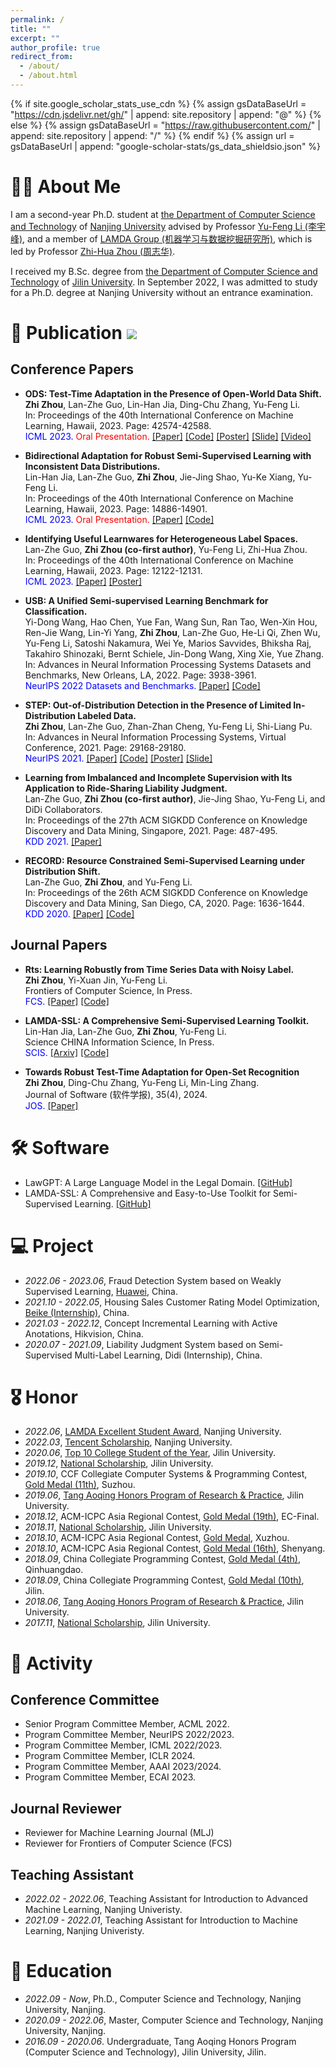 ```yaml
---
permalink: /
title: ""
excerpt: ""
author_profile: true
redirect_from: 
  - /about/
  - /about.html
---
```


{% if site.google_scholar_stats_use_cdn %}
{% assign gsDataBaseUrl = "https://cdn.jsdelivr.net/gh/" | append: site.repository | append: "@" %}
{% else %}
{% assign gsDataBaseUrl = "https://raw.githubusercontent.com/" | append: site.repository | append: "/" %}
{% endif %}
{% assign url = gsDataBaseUrl | append: "google-scholar-stats/gs_data_shieldsio.json" %}

# 🤵🏻 About Me

I am a second-year Ph.D. student at [the Department of Computer Science and Technology](https://cs.nju.edu.cn/main.htm) of [Nanjing University](https://www.nju.edu.cn/) advised by Professor [Yu-Feng Li (李宇峰)](https://cs.nju.edu.cn/liyf/index.htm), and a member of [LAMDA Group (机器学习与数据挖掘研究所)](https://www.lamda.nju.edu.cn/CH.MainPage.ashx), which is led by Professor [Zhi-Hua Zhou (周志华)](https://cs.nju.edu.cn/zhouzh/index.htm).

I received my B.Sc. degree from [the Department of Computer Science and Technology](http://ccst.jlu.edu.cn/) of [Jilin University](https://www.jlu.edu.cn/). In September 2022, I was admitted to study for a Ph.D. degree at Nanjing University without an entrance examination.

<!-- # 🔥 News
- *2022.02*: &nbsp;🎉🎉 Lorem ipsum dolor sit amet, consectetur adipiscing elit. Vivamus ornare aliquet ipsum, ac tempus justo dapibus sit amet. 
- *2022.02*: &nbsp;🎉🎉 Lorem ipsum dolor sit amet, consectetur adipiscing elit. Vivamus ornare aliquet ipsum, ac tempus justo dapibus sit amet.  -->

# 📝 Publication <a href='https://scholar.google.com/citations?user=VzvP5a8AAAAJ'><img src="https://img.shields.io/endpoint?url={{ url | url_encode }}&logo=Google%20Scholar&labelColor=f6f6f6&color=9cf&style=flat&label=citations"></a>

<!-- <div class='paper-box'>
<div class='paper-box-image'><div><div class="badge">ICML 2023</div><img src='../images/ICML2023_ODS_Thumb.png' alt="sym" width="100%"></div></div>
<div class='paper-box-text' markdown="1">
**ODS: Test-Time Adaptation in the Presence of Open-World Data Shift.**

**Zhi Zhou**, Lan-Zhe Guo, Lin-Han Jia, Ding-Chu Zhang, Yu-Feng Li.

In: Proceedings of the 40th International Conference on Machine Learning, Hawaii, 2023. 

<span style="color:red">Oral Presentation.</span>
[[Paper]](../resources/ICML2023_ODS.pdf) 
[[Code]](https://www.lamda.nju.edu.cn/code_ODS.ashx)
[[Poster]](../resources/ICML2023_ODS_Poster.png)
[[Slide]](../resources/ICML2023_ODS_Slides.pdf) 
[[Video]](https://icml.cc/virtual/2023/poster/24841)
</div>
</div> -->

## Conference Papers

- **ODS: Test-Time Adaptation in the Presence of Open-World Data Shift.** <br>
**Zhi Zhou**, Lan-Zhe Guo, Lin-Han Jia, Ding-Chu Zhang, Yu-Feng Li. <br>
In: Proceedings of the 40th International Conference on Machine Learning, Hawaii, 2023. Page: 42574-42588.<br>
<span style="color:blue">ICML 2023.</span>
<span style="color:red">Oral Presentation.</span>
[[Paper]](../resources/ICML2023_ODS.pdf) 
[[Code]](https://www.lamda.nju.edu.cn/code_ODS.ashx)
[[Poster]](../resources/ICML2023_ODS_Poster.png)
[[Slide]](../resources/ICML2023_ODS_Slide.pdf) 
[[Video]](https://icml.cc/virtual/2023/poster/24841)

- **Bidirectional Adaptation for Robust Semi-Supervised Learning with Inconsistent Data Distributions.** <br>
Lin-Han Jia, Lan-Zhe Guo, **Zhi Zhou**, Jie-Jing Shao, Yu-Ke Xiang, Yu-Feng Li. <br>
In: Proceedings of the 40th International Conference on Machine Learning, Hawaii, 2023. Page: 14886-14901.<br>
<span style="color:blue">ICML 2023.</span>
<span style="color:red">Oral Presentation.</span>
[[Paper]](../resources/ICML2023_SSL.pdf)
[[Code]](https://github.com/YGZWQZD/LAMDA-SSL) 

- **Identifying Useful Learnwares for Heterogeneous Label Spaces.** <br>
Lan-Zhe Guo, **Zhi Zhou (co-first author)**, Yu-Feng Li, Zhi-Hua Zhou. <br>
In: Proceedings of the 40th International Conference on Machine Learning, Hawaii, 2023. Page: 12122-12131. <br>
<span style="color:blue">ICML 2023.</span>
[[Paper]](../resources/ICML2023_learnware.pdf)
[[Poster]](../resources/ICML2023_learnware_Poster.png)

- **USB: A Unified Semi-supervised Learning Benchmark for Classification.** <br>
Yi-Dong Wang, Hao Chen, Yue Fan, Wang Sun, Ran Tao, Wen-Xin Hou, Ren-Jie Wang, Lin-Yi Yang, **Zhi Zhou**, Lan-Zhe Guo, He-Li Qi, Zhen Wu, Yu-Feng Li, Satoshi Nakamura, Wei Ye, Marios Savvides, Bhiksha Raj, Takahiro Shinozaki, Bernt Schiele, Jin-Dong Wang, Xing Xie, Yue Zhang.<br>
In: Advances in Neural Information Processing Systems Datasets and Benchmarks, New Orleans, LA, 2022. Page: 3938-3961.<br>
<span style="color:blue">NeurIPS 2022 Datasets and Benchmarks.</span>
[[Paper]](../resources/NeurIPS2022_USB.pdf)
[[Code]](https://github.com/microsoft/Semi-supervised-learning)

- **STEP: Out-of-Distribution Detection in the Presence of Limited In-Distribution Labeled Data.** <br>
**Zhi Zhou**, Lan-Zhe Guo, Zhan-Zhan Cheng, Yu-Feng Li, Shi-Liang Pu.<br>
In: Advances in Neural Information Processing Systems, Virtual Conference, 2021. Page: 29168-29180. <br>
<span style="color:blue">NeurIPS 2021.</span>
[[Paper]](../resources/NeurIPS2021_STEP.pdf)
[[Code]](https://www.lamda.nju.edu.cn/code_STEP.ashx) 
[[Poster]](../resources/NeurIPS2021_STEP_Poster.png)
[[Slide]](../resources/NeurIPS2021_STEP_Slide.pdf)

- **Learning from Imbalanced and Incomplete Supervision with Its Application to Ride-Sharing Liability Judgment.** <br>
Lan-Zhe Guo, **Zhi Zhou (co-first author)**, Jie-Jing Shao, Yu-Feng Li, and DiDi Collaborators.<br>
In: Proceedings of the 27th ACM SIGKDD Conference on Knowledge Discovery and Data Mining, Singapore, 2021. Page: 487-495. <br>
<span style="color:blue">KDD 2021.</span>
[[Paper]](../resources/KDD2021_LIMI.pdf)

- **RECORD: Resource Constrained Semi-Supervised Learning under Distribution Shift.** <br>
Lan-Zhe Guo, **Zhi Zhou**, and Yu-Feng Li.<br>
In: Proceedings of the 26th ACM SIGKDD Conference on Knowledge Discovery and Data Mining, San Diego, CA, 2020. Page: 1636-1644. <br>
<span style="color:blue">KDD 2020.</span>
[[Paper]](../resources/KDD2020_RECORD.pdf)
[[Code]](https://www.lamda.nju.edu.cn/code_RECORD.ashx)

## Journal Papers
- **Rts: Learning Robustly from Time Series Data with Noisy Label.** <br>
**Zhi Zhou**, Yi-Xuan Jin, Yu-Feng Li. <br>
Frontiers of Computer Science, In Press. <br>
<span style="color:blue">FCS.</span>
[[Paper]](https://journal.hep.com.cn/fcs/EN/10.1007/s11704-023-3200-z)
[[Code]](https://github.com/WNJXYK/Rts) 

- **LAMDA-SSL: A Comprehensive Semi-Supervised Learning Toolkit.** <br>
Lin-Han Jia, Lan-Zhe Guo, **Zhi Zhou**, Yu-Feng Li. <br>
Science CHINA Information Science, In Press. <br>
<span style="color:blue">SCIS.</span>
[[Arxiv]](https://arxiv.org/pdf/2208.04610.pdf)
[[Code]](https://github.com/YGZWQZD/LAMDA-SSL) 

- **Towards Robust Test-Time Adaptation for Open-Set Recognition** <br>
**Zhi Zhou**, Ding-Chu Zhang, Yu-Feng Li, Min-Ling Zhang. <br>
Journal of Software (软件学报), 35(4), 2024. <br>
<span style="color:blue">JOS.</span>
[[Paper]](http://www.jos.org.cn/jos/article/abstract/7009?st=article_issue&bsh_bid=5968787845)

# 🛠 Software

- LawGPT: A Large Language Model in the Legal Domain. [[GitHub]](https://github.com/pengxiao-song/LaWGPT) 
- LAMDA-SSL: A Comprehensive and Easy-to-Use Toolkit for Semi-Supervised Learning. [[GitHub]](https://github.com/YGZWQZD/LAMDA-SSL) 
<!-- - USB: A Unified Semi-supervised learning Benchmark for CV, NLP, and Audio Classification. [[GitHub]](https://github.com/microsoft/Semi-supervised-learning) -->

# 💻 Project
- *2022.06 - 2023.06*, Fraud Detection System based on Weakly Supervised Learning, [Huawei](../resources/Huawei2023_Award.pdf), China.
- *2021.10 - 2022.05*, Housing Sales Customer Rating Model Optimization, [Beike (Internship)](../resources/Beike2021.pdf), China.
- *2021.03 - 2022.12*, Concept Incremental Learning with Active Anotations, Hikvision, China.
- *2020.07 - 2021.09*, Liability Judgment System based on Semi-Supervised Multi-Label Learning, Didi (Internship), China.

# 🎖 Honor
- *2022.06*, [LAMDA Excellent Student Award](../resources/LAMDA2022_Elite.pdf), Nanjing University.
- *2022.03*, [Tencent Scholarship](../resources/Tencent2021_Scholarship.pdf), Nanjing University.
- *2020.06*, [Top 10 College Student of the Year](../resources/JLU2019_Top10.pdf), Jilin University.
- *2019.12*, [National Scholarship](../resources/JLU2019_NationalScholarship.pdf), Jilin University.
- *2019.10*, CCF Collegiate Computer Systems & Programming Contest, [Gold Medal (11th)](../resources/CCSP2019.pdf), Suzhou.
- *2019.06*, [Tang Aoqing Honors Program of Research & Practice](../resources/JLU2019_TAQScholarship.jpg), Jilin University.
- *2018.12*, ACM-ICPC Asia Regional Contest, [Gold Medal (19th)](../resources/ICPC2018_ECFinal.pdf), EC-Final.
- *2018.11*, [National Scholarship](../resources/JLU2018_NationalScholarship.jpg), Jilin University.
- *2018.10*, ACM-ICPC Asia Regional Contest, [Gold Medal](../resources/ICPC2018_Xuzhou.pdf), Xuzhou.
- *2018.10*, ACM-ICPC Asia Regional Contest, [Gold Medal (16th)](../resources/ICPC2018_Shenyang.pdf), Shenyang.
- *2018.09*, China Collegiate Programming Contest, [Gold Medal (4th)](../resources/CCPC2018_Qinghuangdao.pdf), Qinhuangdao.
- *2018.09*, China Collegiate Programming Contest, [Gold Medal (10th)](../resources/CCPC2018_Jilin.pdf), Jilin.
- *2018.06*, [Tang Aoqing Honors Program of Research & Practice](../resources/JLU2018_TAQScholarship.jpg), Jilin University.
- *2017.11*, [National Scholarship](../resources/JLU2017_NationalScholarship.jpg), Jilin University.

# 🤝 Activity

## Conference Committee

- Senior Program Committee Member, ACML 2022.
- Program Committee Member, NeurIPS 2022/2023.
- Program Committee Member, ICML 2022/2023.
- Program Committee Member, ICLR 2024.
- Program Committee Member, AAAI 2023/2024.
- Program Committee Member, ECAI 2023.

## Journal Reviewer
- Reviewer for Machine Learning Journal (MLJ)
- Reviewer for Frontiers of Computer Science (FCS)


## Teaching Assistant
- *2022.02 - 2022.06*, Teaching Assistant for Introduction to Advanced Machine Learning, Nanjing Univeristy.
- *2021.09 - 2022.01*, Teaching Assistant for Introduction to Machine Learning, Nanjing Univeristy.


# 📖 Education
- *2022.09 - Now*, Ph.D., Computer Science and Technology, Nanjing University, Nanjing.
- *2020.09 - 2022.06*, Master, Computer Science and Technology, Nanjing University, Nanjing.
- *2016.09 - 2020.06*. Undergraduate, Tang Aoqing Honors Program (Computer Science and Technology), Jilin University, Jilin.

<!-- # 💬 Invited Talks
- *2021.06*, Lorem ipsum dolor sit amet, consectetur adipiscing elit. Vivamus ornare aliquet ipsum, ac tempus justo dapibus sit amet. 
- *2021.03*, Lorem ipsum dolor sit amet, consectetur adipiscing elit. Vivamus ornare aliquet ipsum, ac tempus justo dapibus sit amet.  \| [\[video\]](https://github.com/) -->